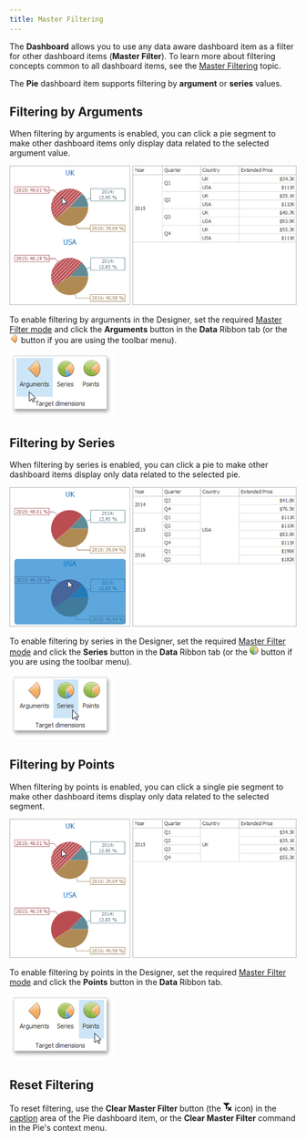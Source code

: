 ```yaml
---
title: Master Filtering
---
```

The **Dashboard** allows you to use any data aware dashboard item as a filter for other dashboard items (**Master Filter**). To learn more about filtering concepts common to all dashboard items, see the [Master Filtering](../../../../../../dashboard-for-desktop/articles/dashboard-designer/interactivity/master-filtering.md) topic.

The **Pie** dashboard item supports filtering by **argument** or **series** values.

## Filtering by Arguments
When filtering by arguments is enabled, you can click a pie segment to make other dashboard items only display data related to the selected argument value.

![Anim_Pies_MasterFilterByArguments](../../../../../images/Img19911.png)

To enable filtering by arguments in the Designer, set the required [Master Filter mode](../../../../../../dashboard-for-desktop/articles/dashboard-designer/interactivity/master-filtering.md) and click the **Arguments** button in the **Data** Ribbon tab (or the ![Pies_Interactivity_MasterFilter_Arguments_Toolbar](../../../../../images/Img19919.png) button if you are using the toolbar menu).

![Pies_Interactivity_MasterFilter_Arguments_Ribbon](../../../../../images/Img19915.png)

## Filtering by Series
When filtering by series is enabled, you can click a pie to make other dashboard items display only data related to the selected pie.

![Anim_Pies_MasterFilterBySeries](../../../../../images/Img19912.png)

To enable filtering by series in the Designer, set the required [Master Filter mode](../../../../../../dashboard-for-desktop/articles/dashboard-designer/interactivity/master-filtering.md) and click the **Series** button in the **Data** Ribbon tab (or the ![Pies_Interactivity_MasterFilter_Series_Toolbar](../../../../../images/Img19920.png) button if you are using the toolbar menu).

![Pies_Interactivity_MasterFilter_Series_Ribbon](../../../../../images/Img19916.png)

## Filtering by Points
When filtering by points is enabled, you can click a single pie segment to make other dashboard items display only data related to the selected segment.

![Pies_MasterFilterByPoints](../../../../../images/Img120502.png)

To enable filtering by points in the Designer, set the required [Master Filter mode](../../../../../../dashboard-for-desktop/articles/dashboard-designer/interactivity/master-filtering.md) and click the **Points** button in the **Data** Ribbon tab.

![Pies_Interactivity_MasterFilter_Points_Ribbon](../../../../../images/Img120503.png)

## Reset Filtering
To reset filtering, use the **Clear Master Filter** button (the ![DataShaping_Interactivity_ClearSelection](../../../../../images/Img19686.png) icon) in the [caption](../../../../../../dashboard-for-desktop/articles/dashboard-designer/dashboard-layout/dashboard-item-caption.md) area of the Pie dashboard item, or the **Clear Master Filter** command in the Pie's context menu.